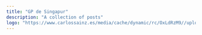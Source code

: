```yaml
---
title: "GP de Singapur"
description: "A collection of posts"
logo: "https://www.carlossainz.es/media/cache/dynamic/rc/OxLdRzM9//upload/media/default/0001/01/45ade6b375e71edb20dfc9daf44b404266c146a0.png"
---
```


